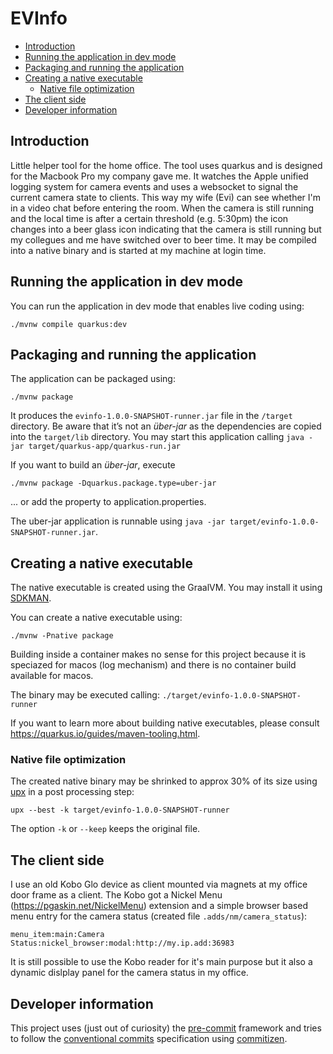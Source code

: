 EVInfo
======

<!-- START doctoc generated TOC please keep comment here to allow auto update -->
<!-- DON'T EDIT THIS SECTION, INSTEAD RE-RUN doctoc TO UPDATE -->

- [Introduction](#introduction)
- [Running the application in dev mode](#running-the-application-in-dev-mode)
- [Packaging and running the application](#packaging-and-running-the-application)
- [Creating a native executable](#creating-a-native-executable)
  - [Native file optimization](#native-file-optimization)
- [The client side](#the-client-side)
- [Developer information](#developer-information)

<!-- END doctoc generated TOC please keep comment here to allow auto update -->

## Introduction

Little helper tool for the home office. The tool uses quarkus and is designed for the Macbook Pro my company gave me.
It watches the Apple unified logging system for camera events and uses a websocket to signal the current camera state to clients.
This way my wife (Evi) can see whether I'm in a video chat before entering the room.
When the camera is still running and the local time is after a certain threshold (e.g. 5:30pm) the icon changes into a beer glass icon indicating that the camera is still running but my collegues and me have switched over to beer time.
It may be compiled into a native binary and is started at my machine at login time.

## Running the application in dev mode

You can run the application in dev mode that enables live coding using:
```shell script
./mvnw compile quarkus:dev
```

## Packaging and running the application

The application can be packaged using:
```shell script
./mvnw package
```
It produces the `evinfo-1.0.0-SNAPSHOT-runner.jar` file in the `/target` directory.
Be aware that it’s not an _über-jar_ as the dependencies are copied into the `target/lib` directory.
You may start this application calling `java -jar target/quarkus-app/quarkus-run.jar`

If you want to build an _über-jar_, execute
```shell script
./mvnw package -Dquarkus.package.type=uber-jar
```
... or add the property to application.properties.

The uber-jar application is runnable using `java -jar target/evinfo-1.0.0-SNAPSHOT-runner.jar`.

## Creating a native executable

The native executable is created using the GraalVM. You may install it using [SDKMAN](https://sdkman.io/).

You can create a native executable using:
```shell script
./mvnw -Pnative package
```

Building inside a container makes no sense for this project because it is speciazed for macos (log mechanism) and there is no container build available for macos.

The binary may be executed calling: `./target/evinfo-1.0.0-SNAPSHOT-runner`

If you want to learn more about building native executables, please consult https://quarkus.io/guides/maven-tooling.html.

### Native file optimization

The created native binary may be shrinked to approx 30% of its size using [upx](https://upx.github.io/) in a post processing step:

```shell script
upx --best -k target/evinfo-1.0.0-SNAPSHOT-runner
```

The option `-k` or `--keep` keeps the original file.

## The client side

I use an old Kobo Glo device as client mounted via magnets at my office door frame as a client.
The Kobo got a Nickel Menu (https://pgaskin.net/NickelMenu) extension and a simple browser based menu entry for the camera status (created file `.adds/nm/camera_status`):
```
menu_item:main:Camera Status:nickel_browser:modal:http://my.ip.add:36983
```

It is still possible to use the Kobo reader for it's main purpose but it also a dynamic dislplay panel for the camera status in my office.

## Developer information

This project uses (just out of curiosity) the [pre-commit](https://pre-commit.com/) framework and tries to follow the [conventional commits](https://www.conventionalcommits.org/en/v1.0.0/) specification using [commitizen](https://commitizen.github.io/cz-cli/).
